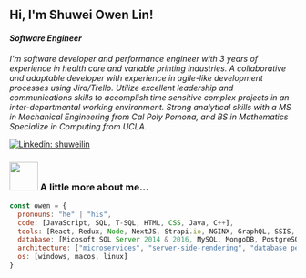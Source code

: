 <h2> Hi, I'm Shuwei Owen Lin!</h2>
<p>
  <em>
    <h4>Software Engineer</h4>
    <p>I'm software developer and performance engineer with 3 years of experience in health care and variable printing industries. A collaborative and adaptable developer with experience in agile-like development processes using Jira/Trello. Utilize excellent leadership and communications skills to accomplish time sensitive complex projects in an inter-departmental working environment. Strong analytical skills with a MS in Mechanical Engineering from Cal Poly Pomona, and BS in Mathematics Specialize in Computing from UCLA. </p>
  </em>
</p>

[![Linkedin: shuweilin](https://img.shields.io/badge/LinkedIn-shuweilin-blue?style=flat-square&logo=Linkedin&logoColor=white&link=https://www.linkedin.com/in/shuwei-lin/)](https://www.linkedin.com/in/shuwei-lin/)


### <img src="https://media.giphy.com/media/VgCDAzcKvsR6OM0uWg/giphy.gif" width="50"> A little more about me...  

```javascript
const owen = {
  pronouns: "he" | "his",
  code: [JavaScript, SQL, T-SQL, HTML, CSS, Java, C++],
  tools: [React, Redux, Node, NextJS, Strapi.io, NGINX, GraphQL, SSIS, SSRS, SSMS],
  database: [Micosoft SQL Server 2014 & 2016, MySQL, MongoDB, PostgreSQL]
  architecture: ["microservices", "server-side-rendering", "database performance optimization"],
  os: [windows, macos, linux]
}
```





<!--
**owen10253/owen10253** is a ✨ _special_ ✨ repository because its `README.md` (this file) appears on your GitHub profile.

Here are some ideas to get you started:

- 🔭 I’m currently working on ...
- 🌱 I’m currently learning ...
- 👯 I’m looking to collaborate on ...
- 🤔 I’m looking for help with ...
- 💬 Ask me about ...
- 📫 How to reach me: ...
- 😄 Pronouns: ...
- ⚡ Fun fact: ...
-->
